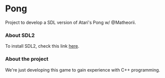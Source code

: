 # Pong
Project to develop a SDL version of Atari's Pong w/ @Matheorii.

### About SDL2
To install SDL2, check this link [here](https://wiki.libsdl.org/Installation).

### About the project
We're just developing this game to gain experience with C++ programming.
